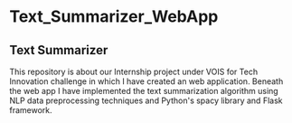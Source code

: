 # Text_Summarizer_WebApp
## Text Summarizer
This repository is about our Internship project under VOIS for Tech Innovation challenge in which I have created an web application. Beneath the web app I have implemented the text summarization algorithm using NLP data preprocessing techniques and Python's spacy library and Flask framework.  
